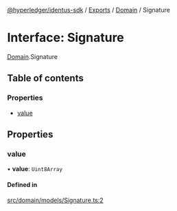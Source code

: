 [@hyperledger/identus-sdk](../README.md) / [Exports](../modules.md) / [Domain](../modules/Domain.md) / Signature

# Interface: Signature

[Domain](../modules/Domain.md).Signature

## Table of contents

### Properties

- [value](Domain.Signature.md#value)

## Properties

### value

• **value**: `Uint8Array`

#### Defined in

[src/domain/models/Signature.ts:2](https://github.com/hyperledger-identus/sdk-ts/blob/d44afc3403bdd5cf86219cd263be20ea744f4706/src/domain/models/Signature.ts#L2)
